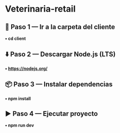 # Veterinaria-retail

## 🧭 Paso 1 — Ir a la carpeta del cliente
**• cd client**
## ⬇️ Paso 2 — Descargar Node.js (LTS)
**• https://nodejs.org/**
## 📦 Paso 3 — Instalar dependencias
**• npm install**
## ▶️ Paso 4 — Ejecutar proyecto
**• npm run dev**

